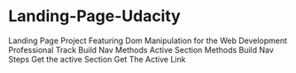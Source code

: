 # Landing-Page-Udacity
Landing Page Project Featuring Dom Manipulation  for the Web Development Professional Track
Build Nav Methods
Active Section Methods
Build Nav Steps
Get the active Section
Get The Active Link
